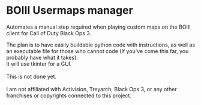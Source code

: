 # BOIII Usermaps manager
Automates a manual step required when playing custom maps on the BOIII client for Call of Duty Black Ops 3.

The plan is to have easily buildable python code with instructions, as well as an executable file for those who cannot code (If you've come this far, you probably have what it takes).
<br>It will use tkinter for a GUI.<br><br>
This is not done yet.<br><br>
I am not affiliated with Activision, Treyarch, Black Ops 3, or any other franchises or copyrights connected to this project.
